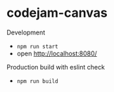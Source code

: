 # codejam-canvas

Development  
- `npm run start`
- open [http://localhost:8080/](http://localhost:8080/)

Production build with eslint check
- `npm run build`
